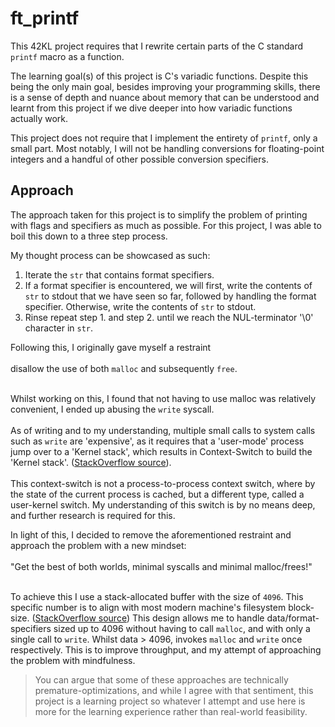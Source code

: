 # ft_printf

This 42KL project requires that I rewrite certain parts of the C standard `printf` macro as a function.

The learning goal(s) of this project is C's variadic functions.
Despite this being the only main goal, besides improving your programming skills, there is a sense of
depth and nuance about memory that can be understood and learnt from this project if we dive deeper into how variadic functions actually work.

This project does not require that I implement the entirety of `printf`, only a small part. Most notably, I will not be handling conversions for 
floating-point integers and a handful of other possible conversion specifiers.

## Approach

The approach taken for this project is to simplify the problem of printing with flags and specifiers as much as possible.
For this project, I was able to boil this down to a three step process.

My thought process can be showcased as such:
1. Iterate the `str` that contains format specifiers.
2. If a format specifier is encountered, we will first, write the contents of `str` to stdout that we have
seen so far, followed by handling the format specifier. Otherwise, write the contents of `str` to stdout.
3. Rinse repeat step 1. and step 2. until we reach the NUL-terminator '\0' character in `str`.

Following this, I originally gave myself a restraint<br></br>
disallow the use of both `malloc` and subsequently `free`.<br></br>

Whilst working on this, I found that not having to use malloc was relatively convenient, I ended up abusing the `write` syscall.<br></br>
As of writing and to my understanding, multiple small calls to system calls such as `write` are 'expensive', as it requires that a 'user-mode' process jump over to a 'Kernel stack',
which results in Context-Switch to build the 'Kernel stack'. ([StackOverflow source](https://stackoverflow.com/questions/72672456/does-a-system-call-involve-a-context-switch-or-not)).<br></br>
This context-switch is not a process-to-process context switch, where by the state of the current process is cached, but a different type, called a 
user-kernel switch.
My understanding of this switch is by no means deep, and further research is required for this.

In light of this, I decided to remove the aforementioned restraint and approach the problem with a new mindset:<br></br>
"Get the best of both worlds, minimal syscalls and minimal malloc/frees!"<br></br>

To achieve this I use a stack-allocated buffer with the size of `4096`. This specific number is to align with most 
modern machine's filesystem block-size. ([StackOverflow source](https://stackoverflow.com/questions/8803515/optimal-buffer-size-for-write2))
This design allows me to handle data/format-specifiers sized up to 4096 without having to call `malloc`, and with only a single call to `write`.
Whilst data > 4096, invokes `malloc` and `write` once respectively.
This is to improve throughput, and my attempt of approaching the problem with mindfulness.

> You can argue that some of these approaches are technically premature-optimizations, and while I agree with that sentiment, this project is a learning project
so whatever I attempt and use here is more for the learning experience rather than real-world feasibility.
